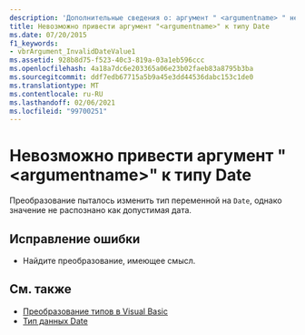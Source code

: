```yaml
---
description: 'Дополнительные сведения о: аргумент " <argumentname> " не может быть преобразован к типу "Date"'
title: Невозможно привести аргумент "<argumentname>" к типу Date
ms.date: 07/20/2015
f1_keywords:
- vbrArgument_InvalidDateValue1
ms.assetid: 928b8d75-f523-40c3-819a-03a1eb596ccc
ms.openlocfilehash: 4a18a7dc6e203365a06e23b02faeb83a8795b3ba
ms.sourcegitcommit: ddf7edb67715a5b9a45e3dd44536dabc153c1de0
ms.translationtype: MT
ms.contentlocale: ru-RU
ms.lasthandoff: 02/06/2021
ms.locfileid: "99700251"
---
```

# <a name="argument-argumentname-cannot-be-converted-to-type-date"></a>Невозможно привести аргумент "\<argumentname>" к типу Date

Преобразование пыталось изменить тип переменной на `Date`, однако значение не распознано как допустимая дата.  
  
## <a name="to-correct-this-error"></a>Исправление ошибки  
  
- Найдите преобразование, имеющее смысл.  
  
## <a name="see-also"></a>См. также

- [Преобразование типов в Visual Basic](../programming-guide/language-features/data-types/type-conversions.md)
- [Тип данных Date](../language-reference/data-types/date-data-type.md)
